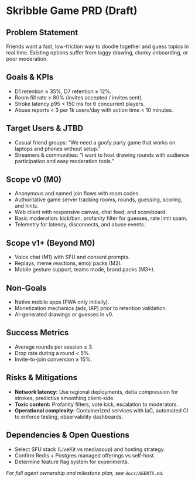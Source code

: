 # Skribble Game PRD (Draft)

## Problem Statement
Friends want a fast, low-friction way to doodle together and guess topics in real time. Existing options suffer from laggy drawing, clunky onboarding, or poor moderation.

## Goals & KPIs
- D1 retention ≥ 35%, D7 retention ≥ 12%.
- Room fill rate ≥ 80% (invites accepted / invites sent).
- Stroke latency p95 < 150 ms for 6 concurrent players.
- Abuse reports < 3 per 1k users/day with action time < 10 minutes.

## Target Users & JTBD
- Casual friend groups: “We need a goofy party game that works on laptops and phones without setup.”
- Streamers & communities: “I want to host drawing rounds with audience participation and easy moderation tools.”

## Scope v0 (M0)
- Anonymous and named join flows with room codes.
- Authoritative game server tracking rooms, rounds, guessing, scoring, and hints.
- Web client with responsive canvas, chat feed, and scoreboard.
- Basic moderation: kick/ban, profanity filter for guesses, rate limit spam.
- Telemetry for latency, disconnects, and abuse events.

## Scope v1+ (Beyond M0)
- Voice chat (M1) with SFU and consent prompts.
- Replays, meme reactions, emoji packs (M2).
- Mobile gesture support, teams mode, brand packs (M3+).

## Non-Goals
- Native mobile apps (PWA only initially).
- Monetization mechanics (ads, IAP) prior to retention validation.
- AI-generated drawings or guesses in v0.

## Success Metrics
- Average rounds per session ≥ 3.
- Drop rate during a round < 5%.
- Invite-to-join conversion ≥ 15%.

## Risks & Mitigations
- **Network latency:** Use regional deployments, delta compression for strokes, predictive smoothing client-side.
- **Toxic content:** Profanity filters, vote kick, escalation to moderators.
- **Operational complexity:** Containerized services with IaC, automated CI to enforce testing, observability dashboards.

## Dependencies & Open Questions
- Select SFU stack (LiveKit vs mediasoup) and hosting strategy.
- Confirm Redis + Postgres managed offerings vs self-host.
- Determine feature flag system for experiments.

_For full agent ownership and milestone plan, see `docs/AGENTS.md`._
